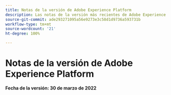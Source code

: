 ```yaml
---
title: Notas de la versión de Adobe Experience Platform
description: Las notas de la versión más recientes de Adobe Experience Platform.
source-git-commit: ade293271095a56e9273e3c58d1d9736a593731b
workflow-type: tm+mt
source-wordcount: '21'
ht-degree: 100%

---
```


# Notas de la versión de Adobe Experience Platform

**Fecha de la versión: 30 de marzo de 2022**